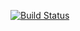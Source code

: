 [![Build Status](https://travis-ci.org/steven-kraft/steven-kraft.github.io.svg?branch=master)](https://travis-ci.org/steven-kraft/steven-kraft.github.io)
